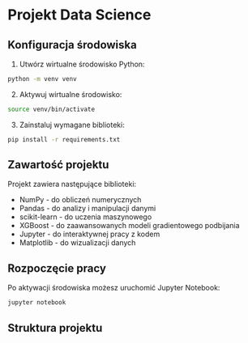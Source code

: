 # Projekt Data Science

## Konfiguracja środowiska

1. Utwórz wirtualne środowisko Python:
```bash
python -m venv venv
```

2. Aktywuj wirtualne środowisko:
```bash
source venv/bin/activate
```

3. Zainstaluj wymagane biblioteki:
```bash
pip install -r requirements.txt
```

## Zawartość projektu

Projekt zawiera następujące biblioteki:
- NumPy - do obliczeń numerycznych
- Pandas - do analizy i manipulacji danymi
- scikit-learn - do uczenia maszynowego
- XGBoost - do zaawansowanych modeli gradientowego podbijania
- Jupyter - do interaktywnej pracy z kodem
- Matplotlib - do wizualizacji danych

## Rozpoczęcie pracy

Po aktywacji środowiska możesz uruchomić Jupyter Notebook:
```bash
jupyter notebook
```

## Struktura projektu 